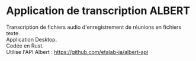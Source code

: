 # Application de transcription ALBERT

Transcription de fichiers audio d'enregistrement de réunions en fichiers texte.  
Application Desktop.  
Codée en Rust.  
Utilise l'API Albert : https://github.com/etalab-ia/albert-api
